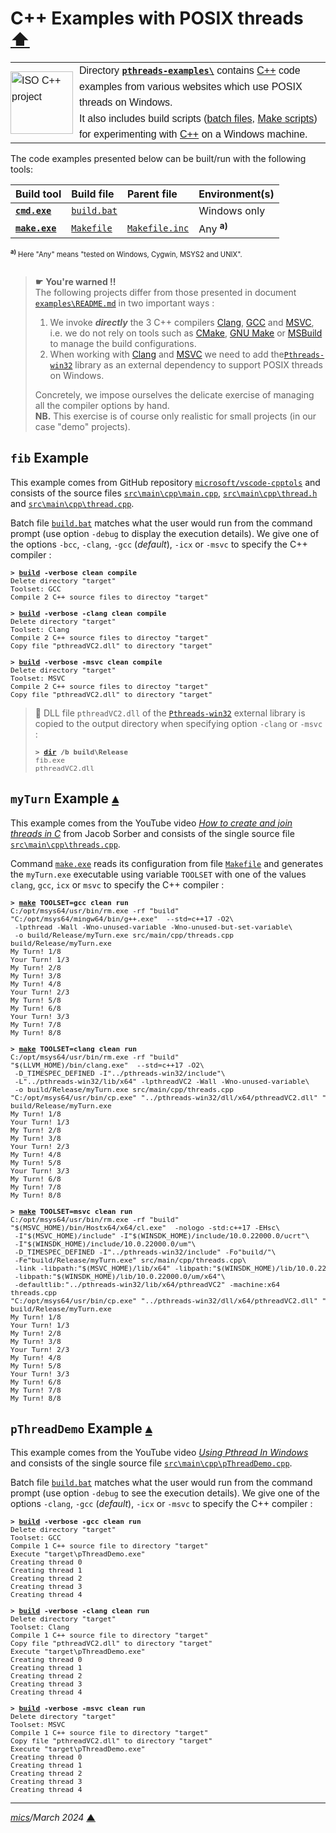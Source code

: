 # <span id="top">C++ Examples with POSIX threads</span> <span style="size:30%;"><a href="../README.md">⬆</a></span>

<table style="font-family:Helvetica,Arial;line-height:1.6;">
  <tr>
  <td style="border:0;padding:0 10px 0 0;min-width:25%;"><a href="https://isocpp.org/"><img src="../docs/images/cpp_logo.png" width="100" alt="ISO C++ project"/></a></td>
  <td style="border:0;padding:0;vertical-align:text-top;">Directory <a href="."><strong><code>pthreads-examples\</code></strong></a> contains <a href="hhttps://isocpp.org/" rel="external" title="ISO C++">C++</a> code examples from various websites which use POSIX threads on Windows.<br/>
  It also includes build scripts (<a href="https://en.wikibooks.org/wiki/Windows_Batch_Scripting">batch files</a>, <a href="https://makefiletutorial.com/" rel="external">Make scripts</a>) for experimenting with <a href="hhttps://isocpp.org/" rel="external">C++</a> on a Windows machine.
  </td>
  </tr>
</table>

The code examples presented below can be built/run with the following tools:

| Build&nbsp;tool | Build&nbsp;file | Parent&nbsp;file | Environment(s) |
|:----------------|:----------------|:-----------------|:---------------|
| [**`cmd.exe`**][cmd_cli] | [`build.bat`](./fib/build.bat) | &nbsp; | Windows only |
| [**`make.exe`**][make_cli] | [`Makefile`](./fib/Makefile) | [`Makefile.inc`](./Makefile.inc) | Any <sup><b>a)</b></sup> |
<div style="font-size:80%;">
<sup><b>a)</b></sup> Here "Any" means "tested on Windows, Cygwin, MSYS2 and UNIX".<br/>&nbsp;
</div>

> **&#9755;** **You're warned !!**<br/>
> The following projects differ from those presented in document [`examples\README.md`](../examples/README.md) in two important ways :
> 1. We invoke ***directly*** the 3 C++ compilers [Clang][clang_cli], [GCC][gcc_cli] and [MSVC][msvc_cli], i.e. we do not rely on tools such as [CMake][cmake_cli], [GNU Make][make_cli] or [MSBuild][msbuild_cli] to manage the build configurations.
> 1. When working with [Clang][clang_cli] and [MSVC][msvc_cli] we need to add the[`Pthreads-win32`][pthreads_win32] library as an external dependency to support POSIX threads on Windows.
>
> Concretely, we impose ourselves the delicate exercise of managing all the compiler options by hand.<br/>**NB.** This exercise is of course only realistic for small projects (in our case "demo" projects).

## <span id="fib">`fib` Example</span>

This example comes from GitHub repository [`microsoft/vscode-cpptols`](https://github.com/microsoft/vscode-cpptools/tree/main/Code%20Samples) and consists of the source files [`src\main\cpp\main.cpp`](./fib/src/main/cpp/main.cpp), [`src\main\cpp\thread.h`](./fib/src/main/cpp/thread.h) and [`src\main\cpp\thread.cpp`](./fib/src/main/cpp/thread.cpp).

Batch file [`build.bat`](./fib/build.bat) matches what the user would run from the command prompt (use option `-debug` to display the execution details). We give one of the options `-bcc`, `-clang`, `-gcc` (*default*), `-icx` or `-msvc` to specify the C++ compiler :

<pre style="font-size:80%;">
<b>&gt; <a href="fib/build.bat">build</a> -verbose clean compile</b>
Delete directory "target"
Toolset: GCC
Compile 2 C++ source files to directoy "target"
&nbsp;
<b>&gt; <a href="fib/build.bat">build</a> -verbose -clang clean compile</b>
Delete directory "target"
Toolset: Clang
Compile 2 C++ source files to directoy "target"
Copy file "pthreadVC2.dll" to directory "target"
&nbsp;
<b>&gt; <a href="fib/build.bat">build</a> -verbose -msvc clean compile</b>
Delete directory "target"
Toolset: MSVC
Compile 2 C++ source files to directoy "target"
Copy file "pthreadVC2.dll" to directory "target"
</pre>

> **:mag_right:** DLL file `pthreadVC2.dll` of the [`Pthreads-win32`][pthreads_win32] external library is copied to the output directory when specifying option `-clang` or `-msvc` : 
> <pre style="font-size:80%;">
> <b>&gt; <a href="https://docs.microsoft.com/en-us/windows-server/administration/windows-commands/dir">dir</a> /b build\Release</b>
> fib.exe
> pthreadVC2.dll
> </pre>

## <span id="myTurn">`myTurn` Example</span> [**&#x25B4;**](#top)

This example comes from the YouTube video [*How to create and join threads in C*](https://www.youtube.com/watch?v=uA8X5zNOGw8) from Jacob Sorber and consists of the single source file [`src\main\cpp\threads.cpp`](./fib/src/main/cpp/threads.cpp).

Command [`make.exe`][make_cli] reads its configuration from file [`Makefile`](./myTurn/Makefile) and generates the `myTurn.exe` executable using variable `TOOLSET` with one of the values `clang`, `gcc`, `icx` or `msvc` to specify the C++ compiler :

<pre style="font-size:80%;">
<b>&gt; <a href="https://ftp.gnu.org/old-gnu/Manuals/make-3.79.1/html_node/make_86.html">make</a> TOOLSET=gcc clean run</b>
C:/opt/msys64/usr/bin/rm.exe -rf "build"
"C:/opt/msys64/mingw64/bin/g++.exe"  --std=c++17 -O2\
 -lpthread -Wall -Wno-unused-variable -Wno-unused-but-set-variable\
 -o build/Release/myTurn.exe src/main/cpp/threads.cpp
build/Release/myTurn.exe
My Turn! 1/8
Your Turn! 1/3
My Turn! 2/8
My Turn! 3/8
My Turn! 4/8
Your Turn! 2/3
My Turn! 5/8
My Turn! 6/8
Your Turn! 3/3
My Turn! 7/8
My Turn! 8/8
&nbsp;
<b>&gt; <a href="https://ftp.gnu.org/old-gnu/Manuals/make-3.79.1/html_node/make_86.html">make</a> TOOLSET=clang clean run</b>
C:/opt/msys64/usr/bin/rm.exe -rf "build"
"$(LLVM_HOME)/bin/clang.exe"  --std=c++17 -O2\
 -D_TIMESPEC_DEFINED -I"../pthreads-win32/include"\
 -L"../pthreads-win32/lib/x64" -lpthreadVC2 -Wall -Wno-unused-variable\
 -o build/Release/myTurn.exe src/main/cpp/threads.cpp
"C:/opt/msys64/usr/bin/cp.exe" "../pthreads-win32/dll/x64/pthreadVC2.dll" "build/Release/"
build/Release/myTurn.exe
My Turn! 1/8
Your Turn! 1/3
My Turn! 2/8
My Turn! 3/8
Your Turn! 2/3
My Turn! 4/8
My Turn! 5/8
Your Turn! 3/3
My Turn! 6/8
My Turn! 7/8
My Turn! 8/8
&nbsp;
<b>&gt; <a href="https://ftp.gnu.org/old-gnu/Manuals/make-3.79.1/html_node/make_86.html">make</a> TOOLSET=msvc clean run</b>
C:/opt/msys64/usr/bin/rm.exe -rf "build"
"$(MSVC_HOME)/bin/Hostx64/x64/cl.exe"  -nologo -std:c++17 -EHsc\
 -I"$(MSVC_HOME)/include" -I"$(WINSDK_HOME)/include/10.0.22000.0/ucrt"\
 -I"$(WINSDK_HOME)/include/10.0.22000.0/um"\
 -D_TIMESPEC_DEFINED -I"../pthreads-win32/include" -Fo"build/"\
 -Fe"build/Release/myTurn.exe" src/main/cpp/threads.cpp\
 -link -libpath:"$(MSVC_HOME)/lib/x64" -libpath:"$(WINSDK_HOME)/lib/10.0.22000.0/ucrt/x64"\
 -libpath:"$(WINSDK_HOME)/lib/10.0.22000.0/um/x64"\
 -defaultlib:"../pthreads-win32/lib/x64/pthreadVC2" -machine:x64
threads.cpp
"C:/opt/msys64/usr/bin/cp.exe" "../pthreads-win32/dll/x64/pthreadVC2.dll" "build/Release/"
build/Release/myTurn.exe
My Turn! 1/8
Your Turn! 1/3
My Turn! 2/8
My Turn! 3/8
Your Turn! 2/3
My Turn! 4/8
My Turn! 5/8
Your Turn! 3/3
My Turn! 6/8
My Turn! 7/8
My Turn! 8/8
</pre>


## <span id="pThreadDemo">`pThreadDemo` Example</span> [**&#x25B4;**](#top)

This example comes from the YouTube video [*Using Pthread In Windows*](https://www.youtube.com/watch?v=TearrHVpGcE) and consists of the single source file [`src\main\cpp\pThreadDemo.cpp`](./pThreadDemo/src/main/cpp/pThreadDemo.cpp).

Batch file [`build.bat`](./pThreadDemo/build.bat) matches what the user would run from the command prompt (use option `-debug` to see the execution details). We give one of the options `-clang`, `-gcc` (*default*), `-icx` or `-msvc` to specify the C++ compiler :

<pre style="font-size:80%;">
<b>&gt; <a href="./pThreadDemo/build.bat">build</a> -verbose -gcc clean run</b>
Delete directory "target"
Toolset: GCC
Compile 1 C++ source file to directory "target"
Execute "target\pThreadDemo.exe"
Creating thread 0
Creating thread 1
Creating thread 2
Creating thread 3
Creating thread 4
&nbsp;
<b>&gt; <a href="./pThreadDemo/build.bat">build</a> -verbose -clang clean run</b>
Delete directory "target"
Toolset: Clang
Compile 1 C++ source file to directory "target"
Copy file "pthreadVC2.dll" to directory "target"
Execute "target\pThreadDemo.exe"
Creating thread 0
Creating thread 1
Creating thread 2
Creating thread 3
Creating thread 4
&nbsp;
<b>&gt; <a href="./pThreadDemo/build.bat">build</a> -verbose -msvc clean run</b>
Delete directory "target"
Toolset: MSVC
Compile 1 C++ source file to directory "target"
Copy file "pthreadVC2.dll" to directory "target"
Execute "target\pThreadDemo.exe"
Creating thread 0
Creating thread 1
Creating thread 2
Creating thread 3
Creating thread 4
</pre>

<!--
## <span id="footnotes">Footnotes</span>

<span id="footnote_01">[1]</span> ***Batch files and coding conventions*** [↩](#anchor_01)

<dl><dd>
See section 4 "Tweak the &lt;thread&gt; C++ header" in blog post <a href="http://hectorhon.blogspot.com/2018/05/building-libpqxx-on-msys2-mingw-64-bit.html" rel="external"><i>Building libpqxx on MSYS2 MinGW 64 bit</i></a>.
</dd></dl>
-->

***

*[mics](https://lampwww.epfl.ch/~michelou/)/March 2024* [**&#9650;**](#top)
<span id="bottom">&nbsp;</span>

<!-- link refs -->

[clang_cli]: https://clang.llvm.org/docs/ClangCommandLineReference.html#introduction
[cmake_cli]: https://cmake.org/cmake/help/latest/manual/cmake.1.html
[cmd_cli]: https://learn.microsoft.com/en-us/windows-server/administration/windows-commands/cmd
[gcc_cli]: https://man7.org/linux/man-pages/man1/g++.1.html
[make_cli]: https://ftp.gnu.org/old-gnu/Manuals/make-3.79.1/html_node/make_86.html
[msbuild_cli]: https://docs.microsoft.com/en-us/visualstudio/msbuild/msbuild-command-line-reference
[msvc_cli]: https://docs.microsoft.com/en-us/cpp/build/reference/compiler-command-line-syntax
[pthreads_win32]: https://sourceware.org/pthreads-win32/
